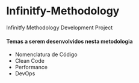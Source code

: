 # Infinitfy-Methodology
Infinitfy Methodology Development Project

#### Temas a serem desenvolvidos nesta metodologia

- Nomenclatura de Código
- Clean Code
- Performance
- DevOps
